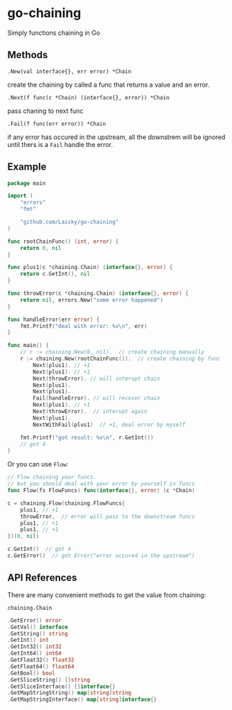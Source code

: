 # go-chaining

Simply functions chaining in Go


## Methods

`.New(val interface{}, err error) *Chain`

create the chaining by called a func that returns a value and an error.

`.Next(f func(c *Chain) (interface{}, error)) *Chain`

pass chaning to next func

`.Fail(f func(err error)) *Chain`

if any error has occured in the upstream, all the downstrem will be ignored until thers is a `Fail` handle the error.


## Example

```go
package main

import (
	"errors"
	"fmt"

	"github.com/Laisky/go-chaining"
)

func rootChainFunc() (int, error) {
	return 0, nil
}

func plus1(c *chaining.Chain) (interface{}, error) {
	return c.GetInt(), nil
}

func throwError(c *chaining.Chain) (interface{}, error) {
	return nil, errors.New("some error happened")
}

func handleError(err error) {
	fmt.Printf("deal with error: %v\n", err)
}

func main() {
	// r := chaining.New(0, nil).  // create chaining manually
	r := chaining.New(rootChainFunc()).  // create chaining by func
		Next(plus1). // +1
		Next(plus1). // +1
		Next(throwError). // will interupt chain
		Next(plus1).
		Next(plus1).
		Fail(handleError). // will recover chain
		Next(plus1). // +1
		Next(throwError).  // interupt again
		Next(plus1).
		NextWithFail(plus1)  // +1, deal error by myself

	fmt.Printf("got result: %v\n", r.GetInt())
	// got 4
}
```

Or you can use `Flow`:

```go
// Flow chaining your funcs.
// but you should deal with your error by yourself in funcs
func Flow(fs FlowFuncs) func(interface{}, error) (c *Chain)
```

```go
c = chaining.Flow(chaining.FlowFuncs{
	plus1, // +1
	throwError,  // error will pass to the downstream funcs
	plus1, // +1
	plus1, // +1
})(0, nil)

c.GetInt()  // got 4
c.GetError()  // got Error("error occured in the upstream")
```


## API References

There are many convenient methods to get the value from chaining:

`chaining.Chain`

```go
.GetError() error
.GetVal() interface
.GetString() string
.GetInt() int
.GetInt32() int32
.GetInt64() int64
.GetFloat32() float32
.GetFloat64() float64
.GetBool() bool
.GetSliceString() []string
.GetSliceInterface() []interface{}
.GetMapStringString() map[string]string
.GetMapStringInterface() map[string]interface{}
```
